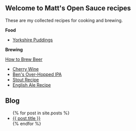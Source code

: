 ## Welcome to Matt's Open Sauce recipes

These are my collected recipes for cooking and brewing. 


**Food**

- [Yorkshire Puddings](recipes/Yorkshire_Puddings) 

**Brewing**

[How to Brew Beer](brewing/How_to_Brew_Beer)

- [Cherry Wine](brewing/Cherry_Wine)
- [Ben's Over-Hopped IPA](brewing/Bens_Overhopped_IPA)
- [Stout Recipe](brewing/Stout)
- [English Ale Recipe](brewing/English_Ale)


## Blog



<ul>
  {% for post in site.posts %}
    <li>
      <a href="/opensauce/{{ post.url }}">{{ post.title }}</a>
    </li>
  {% endfor %}
</ul>
